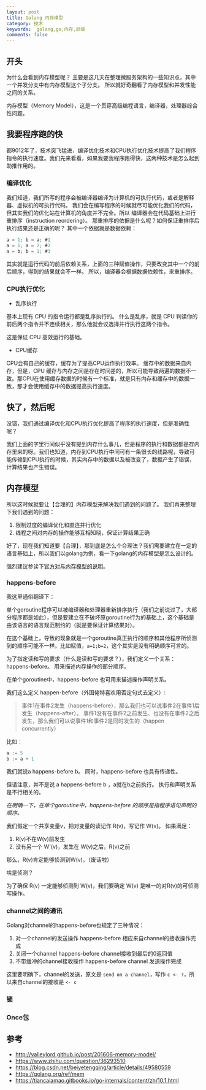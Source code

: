 ```yaml
---
layout: post
title: Golang 内存模型
category: 技术
keywords:  golang,go,内存,后端
comments: false
---
```


## 开头

为什么会看到内存模型呢？
主要是这几天在整理微服务架构的一些知识点，其中一个并发分支中有内存模型这个子分支。
所以就好奇翻看了内存模型和并发性能之间的关系。

内存模型（Memory Model），这是一个贯穿高级编程语言，编译器，处理器综合性问题。

<!--more-->

## 我要程序跑的快

都9012年了，技术突飞猛进，编译优化技术和CPU执行优化技术提高了我们程序指令的执行速度。我们先来看看，如果我要我程序跑得快，这两种技术是怎么起到助推作用的。

### 编译优化

我们知道，我们所写的程序会被编译器编译为计算机的可执行代码，或者是解释器、虚拟机的可执行代码。
我们会在编写程序的时候就尽可能优化我们的代码，但其实我们的优化站在计算机的角度并不完全。所以
编译器会在代码基础上进行重排序（instruction reordering）。
那重排序的依据是什么呢？如何保证重排序后执行结果还是正确的呢？
其中一个依据就是数据依赖：

```c
a = 1; b = a; #1
a = 1; a = 2; #2
a = b; b = 1; #3
```

其实就是运行代码的前后依赖关系，上面的三种赋值操作，只要改变其中一个的前后顺序，得到的结果就会不一样。
所以，编译器会根据数据依赖性，来重排序。

### CPU执行优化

- 乱序执行

基本上现有 CPU 的指令运行都是乱序执行的。
什么是乱序，就是 CPU 判读你的前后两个指令并不连续相关，那么他就会议选择并行执行这两个指令。

这是保证 CPU 高效运行的基础。

- CPU缓存

CPU会有自己的缓存，缓存为了提高CPU运作执行效率。
缓存中的数据来自内存，但是，CPU 缓存与内存之间是存在时间差的，所以可能导致两遍的数据不一致。那CPU在使用缓存数据的时候有一个标准，就是只有内存和缓存中的数据一致，那才会使用缓存中的数据提高执行速度。


## 快了，然后呢

没错，我们通过编译优化和CPU执行优化提高了程序的执行速度，但是准确性呢？

我们上面的字里行间似乎没有提到内存什么事儿，但是程序的执行和数据都是存内存里来的呀。我们也知道，内存到CPU执行中间可有一条很长的线路呢，导致可能传输到CPU执行的时候，其实内存中的数据以及被改变了，数据产生了错误，计算结果也产生错误。

## 内存模型

所以这时候就要让【合理的】内存模型来解决我们遇到的问题了。
我们再来整理下我们遇到的问题：
1. 限制过度的编译优化和直连并行优化
2. 线程之间对内存的操作能够互相知晓，保证计算结果正确

好了，现在我们知道要【合理】，那到底是怎么个合理法？我们需要建立在一定的语言基础上，所以我们以golang为例，看一下golang的内存模型是怎么设计的。

强烈建议参读下[官方对与内存模型的说明](https://golang.org/ref/mem#tmp_7)。

### happens-before

我这里通俗翻译下：

单个goroutine程序可以被编译器和处理器重新排序执行（我们之前说过了，大部分程序都是如此），但是要建立在不破坏原goroutine行为的基础上，这个基础是由该语言的语言规范制约的（就是要保证计算结果对）。

在这个基础上，导致的现象就是一个goroutine真正执行的顺序和其他程序所侦测到的顺序可能不一样。比如赋值，`a=1;b=2`，这个其实是没有明确顺序可言的。

为了指定读和写的要求（什么是读和写的要求？），我们定义一个关系：happens-before。
用来描述内存操作的部分顺序。

在单个goroutine中，happens-before 也可用来描述操作声明关系。

我们这么定义 happen-before（外国佬特喜欢用否定句式去定义）:
> 事件1在事件2发生（happens-before），那么我们也可以说事件2在事件1后发生（happens-after）。
> 事件1没有在事件2之前发生、也没有在事件2之后发生，那么我们可以说事件1和事件2是同时发生的（happen concurrently）

比如：

```go
a := 5
b := a + 1
```
我们就说a happens-before b。
同时，happens-before 也具有传递性。

但请注意，并不是说 a happens-before b ，a就在b之前执行。
执行和声明关系是不行相关的。

*在明确一下，在单个goroutine中，happens-before 的顺序是指程序语句声明的顺序。*

我们假定一个共享变量v，把对变量的读记作 R(v)，写记作 W(v)。
如果满足：
1. R(v)不在W(v)前发生
2. 没有另一个 W'(v)，发生在 W(v)之后，R(v)之前

那么，R(v)肯定能够侦测到W(v)。（废话啦）

啥是侦测？

为了确保 R(v) 一定能够侦测到 W(v)，我们要确定 W(v) 是唯一的对R(v)的可侦测写操作。


### channel之间的通讯

Golang对channel的happens-before也规定了三种情况：
1. 对一个channel的发送操作 happens-before 相应来自channel的接收操作完成
2. 关闭一个channel happens-before channel接收到最后的0返回值
3. 不带缓冲的channel接收操作 happens-before channel 发送操作完成

这里要明确下，channel的发送，原文是 `send on a channel`，写作 `c <- ?`，所以来自channel的接收是
` <- c `

### 锁

### Once包

## 参考

- <http://valleylord.github.io/post/201606-memory-model/>
- <https://www.zhihu.com/question/36293510>
- <https://blog.csdn.net/beiyetengqing/article/details/49580559>
- <https://golang.org/ref/mem>
- <https://tiancaiamao.gitbooks.io/go-internals/content/zh/10.1.html>
